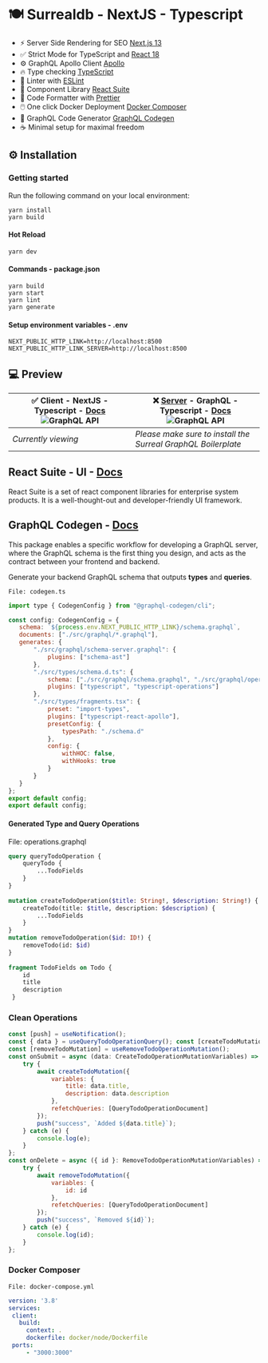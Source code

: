 
# 🍽️ Surrealdb - NextJS - Typescript
- ⚡ Server Side Rendering  for SEO [Next.js 13](https://nextjs.org/)
- ✅ Strict Mode for TypeScript and [React 18](https://reactjs.org/docs/getting-started.html)
- ⚙️ GraphQL Apollo Client  [Apollo](https://github.com/apollographql/apollo-client#apollo-client)
- 🔥 Type checking  [TypeScript](https://www.typescriptlang.org/)
- 📏 Linter with  [ESLint](https://eslint.org/)
- 🌈 Component Library [React Suite](https://rsuitejs.com/components/overview/)
- 💖 Code Formatter with  [Prettier](https://prettier.io/)
- 🖱️ One click Docker Deployment [Docker Composer](https://docs.docker.com/compose/)
- 🤖 GraphQL Code Generator [GraphQL Codegen](https://www.the-guild.dev/graphql/codegen#live-demo)
- ☕ Minimal setup for maximal freedom


## ⚙️ Installation

### Getting started

Run the following command on your local environment:
```shell  
yarn install
yarn build
```  

#### Hot Reload
```shell  
yarn dev
```  

#### Commands - package.json
```shell
yarn build
yarn start
yarn lint
yarn generate
```  
#### Setup environment variables - .env
```env  
NEXT_PUBLIC_HTTP_LINK=http://localhost:8500
NEXT_PUBLIC_HTTP_LINK_SERVER=http://localhost:8500  
```  


## 💻 Preview
|✅ Client - NextJS - Typescript -  [Docs](#%EF%B8%8F-surrealdb---nextjs---typescript) ![GraphQL API](https://puu.sh/JqErT/00bfe4847c.gif) |❌ [Server](https://github.com/the-haus/surrealdb-graphql-boilerplate)  - GraphQL - Typescript - [Docs](https://github.com/the-haus/surrealdb-graphql-boilerplate) ![GraphQL API](https://puu.sh/JqEsq/7c552ac177.gif) |  
|--|--|  
| *Currently viewing* | *Please make sure to install the Surreal GraphQL Boilerplate* |

## React Suite - UI - [Docs](https://rsuitejs.com/components/overview/)
React Suite is a set of react component libraries for enterprise system products. It is a well-thought-out and developer-friendly UI framework.


## GraphQL Codegen - [Docs](https://www.graphql-yoga.com/docs)

This package enables a specific workflow for developing a GraphQL server, where the GraphQL schema is the first thing you design, and acts as the contract between your frontend and backend.

Generate your backend GraphQL schema that outputs **types** and **queries**.

    File: codegen.ts
 ```js  
import type { CodegenConfig } from "@graphql-codegen/cli";

const config: CodegenConfig = {
    schema: `${process.env.NEXT_PUBLIC_HTTP_LINK}/schema.graphql`,
    documents: ["./src/graphql/*.graphql"],
    generates: {
        "./src/graphql/schema-server.graphql": {
            plugins: ["schema-ast"]
        },
        "./src/types/schema.d.ts": {
            schema: ["./src/graphql/schema.graphql", "./src/graphql/operations.graphql"],
            plugins: ["typescript", "typescript-operations"]
        },
        "./src/types/fragments.tsx": {
            preset: "import-types",
            plugins: ["typescript-react-apollo"],
            presetConfig: {
                typesPath: "./schema.d"
            },
            config: {
                withHOC: false,
                withHooks: true
            }
        }
    }
};
export default config; 
export default config;
```

#### Generated Type and Query Operations
File: operations.graphql
```graphql  
query queryTodoOperation {  
    queryTodo {  
        ...TodoFields  
    }  
}  
  
mutation createTodoOperation($title: String!, $description: String!) {  
    createTodo(title: $title, description: $description) {  
        ...TodoFields  
    }  
}  
mutation removeTodoOperation($id: ID!) {  
    removeTodo(id: $id)  
}  
  
fragment TodoFields on Todo {  
    id  
    title
    description
 }
```  
### Clean Operations
```js  
const [push] = useNotification();    
const { data } = useQueryTodoOperationQuery(); const [createTodoMutation] = useCreateTodoOperationMutation();
const [removeTodoMutation] = useRemoveTodoOperationMutation();    
const onSubmit = async (data: CreateTodoOperationMutationVariables) => {    
    try {    
        await createTodoMutation({    
            variables: {    
                title: data.title,    
                description: data.description    
            },    
            refetchQueries: [QueryTodoOperationDocument]    
        });    
        push("success", `Added ${data.title}`);
    } catch (e) {    
        console.log(e);    
    }
};    
const onDelete = async ({ id }: RemoveTodoOperationMutationVariables) => {    
    try {    
        await removeTodoMutation({    
            variables: {    
                id: id    
            },  
            refetchQueries: [QueryTodoOperationDocument]    
        });    
        push("success", `Removed ${id}`);    
    } catch (e) {    
        console.log(id);      
    }
};
```  
### Docker Composer
    File: docker-compose.yml
 ```yaml  
version: '3.8'
services:    
  client:    
    build:    
      context: .    
      dockerfile: docker/node/Dockerfile    
  ports:    
      - "3000:3000"  
```
